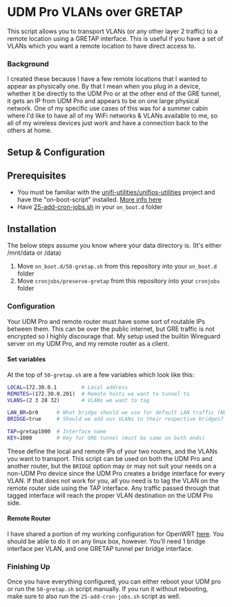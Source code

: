 # UDM Pro VLANs over GRETAP
This script allows you to transport VLANs (or any other layer 2 traffic) to a remote location using a GRETAP interface.
This is useful if you have a set of VLANs which you want a remote location to have direct access to.

### Background
I created these because I have a few remote locations that I wanted to appear as physically one. By that I mean when you
plug in a device, whether it be directly to the UDM Pro or at the other end of the GRE tunnel, it gets an IP from UDM
Pro and appears to be on one large physical network. One of my specific use cases of this was for a summer cabin where
I'd like to have all of my WiFi networks & VLANs available to me, so all of my wireless devices just work and have 
a connection back to the others at home.


## Setup & Configuration
## Prerequisites
- You must be familiar with the [unifi-utilities/unifios-utilities](https://github.com/unifi-utilities/unifios-utilities)
project and have the "on-boot-script" installed. [More info here](https://github.com/unifi-utilities/unifios-utilities/blob/main/on-boot-script/README.md)
- Have [25-add-cron-jobs.sh](https://github.com/unifi-utilities/unifios-utilities/blob/main/on-boot-script/examples/udm-files/on_boot.d/25-add-cron-jobs.sh) in your `on_boot.d` folder

## Installation
The below steps assume you know where your data directory is. (It's either /mnt/data or /data)
1. Move `on_boot.d/50-gretap.sh` from this repository into your `on_boot.d` folder
2. Move `cronjobs/preserve-gretap` from this repository into your `cronjobs` folder

### Configuration
Your UDM Pro and remote router must have some sort of routable IPs between them. This can be over the public
internet, but GRE traffic is not encrypted so I highly discourage that. My setup used the builtin Wireguard server on
my UDM Pro, and my remote router as a client. 

#### Set variables
At the top of `50-gretap.sh` are a few variables which look like this:

```bash
LOCAL=172.30.0.1        # Local address
REMOTES=(172.30.0.201)  # Remote hosts we want to tunnel to
VLANS=(2 3 28 32)       # VLANs we want to tag

LAN_BR=br0      # What bridge should we use for default LAN traffic (NO tagged VLAN)
BRIDGE=true     # Should we add our VLANs to their respective bridges? As in br2 for VLAN 2?

TAP=gretap1000  # Interface name
KEY=1000        # Key for GRE tunnel (must be same on both ends)
```

These define the local and remote IPs of your two routers, and the VLANs you want to transport. This script can be
used on both the UDM Pro and another router, but the `BRIDGE` option may or may not suit your needs on a non-UDM Pro
device since the UDM Pro creates a bridge interface for every VLAN. If that does not work for you, all you need is 
to tag the VLAN on the remote router side using the TAP interface. Any traffic passed through that tagged interface 
will reach the proper VLAN destination on the UDM Pro side.

#### Remote Router
I have shared a portion of my working configuration for OpenWRT 
[here](https://github.com/alexsobiek/scripts/blob/main/udm-pro/gretap-vlan/openwrt/network). You should be able to do it on any 
linux box, however. You'll need 1 bridge interface per VLAN, and one GRETAP tunnel per bridge interface. 

### Finishing Up
Once you have everything configured, you can either reboot your UDM pro or run the `50-gretap.sh` script manually. If
you run it without rebooting, make sure to also run the `25-add-cron-jobs.sh` script as well.
